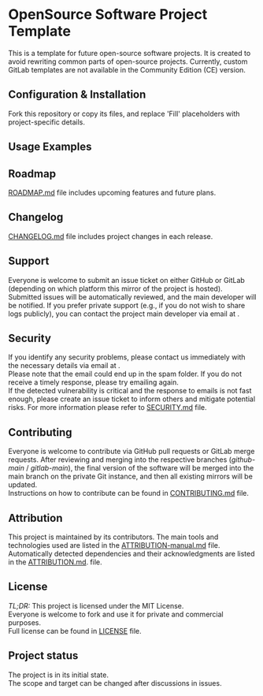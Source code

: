 # OpenSource Software Project Template
<!-- Fill: What & Why -->
This is a template for future open-source software projects.
It is created to avoid rewriting common parts of open-source projects.
Currently, custom GitLab templates are not available in the Community Edition (CE) version.

## Configuration & Installation
<!-- Fill: How to start running this project? -->
Fork this repository or copy its files, and replace 'Fill' placeholders with project-specific details.

## Usage Examples
<!-- Fill: What can be done with this project? -->

<!-- ## Badges -->  
<!-- Fill: After adding integration with tools on e.g., code coverage --> 

<!-- ## Description -->  
<!-- Fill: For a longer description of the current project, its purpose, and target audience. --> 

<!-- ## Gallery -->  
<!-- Fill: If the project has visual graphics to show -->

## Roadmap
[ROADMAP.md](./ROADMAP.md) file includes upcoming features and future plans.

## Changelog
[CHANGELOG.md](./CHANGELOG.md) file includes project changes in each release.

## Support
Everyone is welcome to submit an issue ticket on either GitHub or GitLab (depending on which platform this mirror of the project is hosted). Submitted issues will be automatically reviewed, and the main developer will be notified.
If you prefer private support (e.g., if you do not wish to share logs publicly), you can contact the project main developer via email at <!-- Fill: [support@hjhp.io](mailto:support@hjhp.io)-->.

## Security
If you identify any security problems, please contact us immediately with the necessary details via email at <!-- Fill: [security@hjhp.io](mailto:security@hjhp.io)-->.  
Please note that the email could end up in the spam folder. If you do not receive a timely response, please try emailing again.  
If the detected vulnerability is critical and the response to emails is not fast enough, please create an issue ticket to inform others and mitigate potential risks.
For more information please refer to [SECURITY.md](./SECURITY.md) file.

## Contributing
Everyone is welcome to contribute via GitHub pull requests or GitLab merge requests.
After reviewing and merging into the respective branches (*github-main* / *gitlab-main*), the final version of the software will be merged into the main branch on the private Git instance, and then all existing mirrors will be updated.  
Instructions on how to contribute can be found in [CONTRIBUTING.md](./CONTRIBUTING.md) file.

## Attribution
This project is maintained by its contributors.
The main tools and technologies used are listed in the [ATTRIBUTION-manual.md](./ATTRIBUTION-manual.md) file.
Automatically detected dependencies and their acknowledgments are listed in the [ATTRIBUTION.md](./ATTRIBUTION.md). file.

## License
*TL;DR:* This project is licensed under the MIT License.  
Everyone is welcome to fork and use it for private and commercial purposes.  
Full license can be found in [LICENSE](./LICENSE) file.  

## Project status
The project is in its initial state.  
The scope and target can be changed after discussions in issues.
